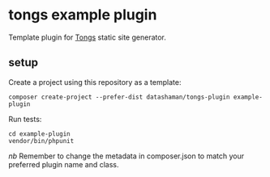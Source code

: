 # tongs example plugin

Template plugin for [Tongs](https://github.com/datashaman/tongs) static site generator.

## setup

Create a project using this repository as a template:

    composer create-project --prefer-dist datashaman/tongs-plugin example-plugin

Run tests:

    cd example-plugin
    vendor/bin/phpunit

*nb* Remember to change the metadata in composer.json to match your preferred plugin name and class.
